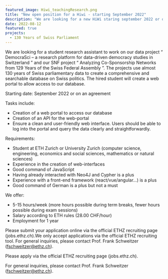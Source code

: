 ```yaml
---
featured_image: Hiwi_teachingResearch.png
title: "New open position for a Hiwi - starting September 2022"
description: "We are looking for a new HiWi staring september 2022 or on agreement."
date: 2022-08-12
featured: true
projects:
  - 130 Years of Swiss Parliament
---
```


We are looking for a student research assistant to work on our data project “ DemocraSci – a research platform for data-driven democracy studies in Switzerland ” and our SNF project “ Analyzing Co-Sponsorship Networks from 129 Years of the Swiss Federal Assembly ”. The projects use almost 130 years of Swiss parliamentary data to create a comprehensive and searchable database on Swiss politics. The hired student will create a web portal to allow access to our database.

Starting date: September 2022 or on an agreement

Tasks include:
- Creation of a web portal to access our database
- Creation of an API for the web-portal
- Ensure a clean and user-friendly web interface. Users should be able to log into the portal and query the data clearly and straightforwardly.

Requirements:
- Student at ETH Zurich or University Zurich (computer science, engineering, economics and social sciences, mathematics or natural sciences)
- Experience in the creation of web-interfaces
- Good command of JavaScript
- Having already interacted with Neo4J and Cypher is a plus
- Experience with a front-end framework (react/vue/angular…)  is a plus
- Good command of German is a plus but not a must

We offer:
- 5-15 hours/week (more hours possible during term breaks, fewer hours possible during exam sessions)
- Salary according to ETH rules (28.00 CHF/hour)
- Employment for 1 year


Please submit your application online via the official ETHZ recruiting page (jobs.ethz.ch).We only accept applications via the official ETHZ recruiting tool.
For general inquiries, please contact Prof. Frank Schweitzer (fschweitzer@ethz.ch).

Please apply via the official ETHZ recruiting page (jobs.ethz.ch).

For general inquiries, please contact Prof. Frank Schweitzer (fschweitzer@ethz.ch).
